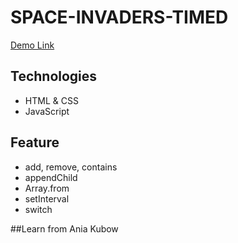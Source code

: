# SPACE-INVADERS-TIMED
[Demo Link](https://space-invaders-timed.netlify.app/)

## Technologies

- HTML & CSS
- JavaScript

## Feature

- add, remove, contains
- appendChild
- Array.from
- setInterval
- switch

##Learn from Ania Kubow 
